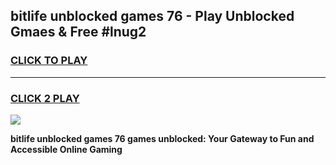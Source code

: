
## bitlife unblocked games 76 - Play Unblocked Gmaes & Free #lnug2
<h3>
<a href="https://premium.freeplayer.one?title=bitlife_unblocked_games_76&ref=03M">CLICK TO PLAY</a></h3>
<hr>

<h3>
<a href="https://premium.freeplayer.one?title=bitlife_unblocked_games_76&ref=03M">CLICK 2 PLAY</a>
  
</h3>

<a href="https://premium.freeplayer.one?title=bitlife_unblocked_games_76&ref=03M"><img src="https://clearcache.store/games.png"></a>


**bitlife unblocked games 76 games unblocked: Your Gateway to Fun and Accessible Online Gaming**

